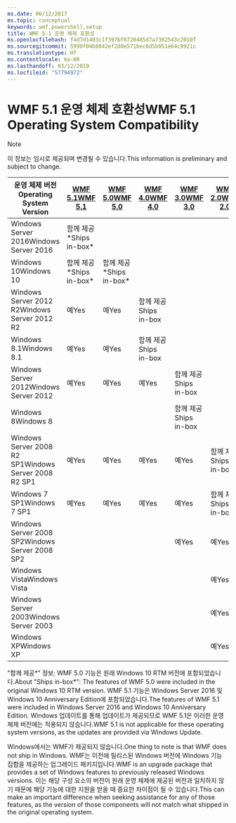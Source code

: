 ```yaml
---
ms.date: 06/12/2017
ms.topic: conceptual
keywords: wmf,powershell,setup
title: WMF 5.1 운영 체제 호환성
ms.openlocfilehash: f4d7d1403c1f397bf6720485d7a7302543c2010f
ms.sourcegitcommit: 5990f04b8042ef2d8e571bec6d5b051e64c9921c
ms.translationtype: HT
ms.contentlocale: ko-KR
ms.lasthandoff: 03/12/2019
ms.locfileid: "57794972"
---
```

# <a name="wmf-51-operating-system-compatibility"></a><span data-ttu-id="08cab-103">WMF 5.1 운영 체제 호환성</span><span class="sxs-lookup"><span data-stu-id="08cab-103">WMF 5.1 Operating System Compatibility</span></span>

> [!NOTE]
> <span data-ttu-id="08cab-104">이 정보는 임시로 제공되며 변경될 수 있습니다.</span><span class="sxs-lookup"><span data-stu-id="08cab-104">This information is preliminary and subject to change.</span></span>

| <span data-ttu-id="08cab-105">운영 체제 버전</span><span class="sxs-lookup"><span data-stu-id="08cab-105">Operating System Version</span></span> | [<span data-ttu-id="08cab-106">WMF 5.1</span><span class="sxs-lookup"><span data-stu-id="08cab-106">WMF 5.1</span></span>](https://aka.ms/wmf51download) | [<span data-ttu-id="08cab-107">WMF 5.0</span><span class="sxs-lookup"><span data-stu-id="08cab-107">WMF 5.0</span></span>](https://aka.ms/wmf5download) | [<span data-ttu-id="08cab-108">WMF 4.0</span><span class="sxs-lookup"><span data-stu-id="08cab-108">WMF 4.0</span></span>](https://aka.ms/wmf4download) |  [<span data-ttu-id="08cab-109">WMF 3.0</span><span class="sxs-lookup"><span data-stu-id="08cab-109">WMF 3.0</span></span>](https://aka.ms/wmf3download) | [<span data-ttu-id="08cab-110">WMF 2.0</span><span class="sxs-lookup"><span data-stu-id="08cab-110">WMF 2.0</span></span>](https://aka.ms/wmf2download) |
| ------------------------ | ----------- | ----------- | ----------- | ------------ |  ------------- |
| <span data-ttu-id="08cab-111">Windows Server 2016</span><span class="sxs-lookup"><span data-stu-id="08cab-111">Windows Server 2016</span></span> | <span data-ttu-id="08cab-112">함께 제공\*</span><span class="sxs-lookup"><span data-stu-id="08cab-112">Ships in-box\*</span></span> |  |  |  |  |
| <span data-ttu-id="08cab-113">Windows 10</span><span class="sxs-lookup"><span data-stu-id="08cab-113">Windows 10</span></span> | <span data-ttu-id="08cab-114">함께 제공\*</span><span class="sxs-lookup"><span data-stu-id="08cab-114">Ships in-box\*</span></span> | <span data-ttu-id="08cab-115">함께 제공\*</span><span class="sxs-lookup"><span data-stu-id="08cab-115">Ships in-box\*</span></span>  | | | |
| <span data-ttu-id="08cab-116">Windows Server 2012 R2</span><span class="sxs-lookup"><span data-stu-id="08cab-116">Windows Server 2012 R2</span></span>| <span data-ttu-id="08cab-117">예</span><span class="sxs-lookup"><span data-stu-id="08cab-117">Yes</span></span> | <span data-ttu-id="08cab-118">예</span><span class="sxs-lookup"><span data-stu-id="08cab-118">Yes</span></span> | <span data-ttu-id="08cab-119">함께 제공</span><span class="sxs-lookup"><span data-stu-id="08cab-119">Ships in-box</span></span> |  |  |
| <span data-ttu-id="08cab-120">Windows 8.1</span><span class="sxs-lookup"><span data-stu-id="08cab-120">Windows 8.1</span></span> | <span data-ttu-id="08cab-121">예</span><span class="sxs-lookup"><span data-stu-id="08cab-121">Yes</span></span> | <span data-ttu-id="08cab-122">예</span><span class="sxs-lookup"><span data-stu-id="08cab-122">Yes</span></span> |  <span data-ttu-id="08cab-123">함께 제공</span><span class="sxs-lookup"><span data-stu-id="08cab-123">Ships in-box</span></span> |  |  |
| <span data-ttu-id="08cab-124">Windows Server 2012</span><span class="sxs-lookup"><span data-stu-id="08cab-124">Windows Server 2012</span></span> | <span data-ttu-id="08cab-125">예</span><span class="sxs-lookup"><span data-stu-id="08cab-125">Yes</span></span> | <span data-ttu-id="08cab-126">예</span><span class="sxs-lookup"><span data-stu-id="08cab-126">Yes</span></span> | <span data-ttu-id="08cab-127">예</span><span class="sxs-lookup"><span data-stu-id="08cab-127">Yes</span></span> |  <span data-ttu-id="08cab-128">함께 제공</span><span class="sxs-lookup"><span data-stu-id="08cab-128">Ships in-box</span></span> | |
| <span data-ttu-id="08cab-129">Windows 8</span><span class="sxs-lookup"><span data-stu-id="08cab-129">Windows 8</span></span> |  |  |  | <span data-ttu-id="08cab-130">함께 제공</span><span class="sxs-lookup"><span data-stu-id="08cab-130">Ships in-box</span></span> | |
| <span data-ttu-id="08cab-131">Windows Server 2008 R2 SP1</span><span class="sxs-lookup"><span data-stu-id="08cab-131">Windows Server 2008 R2 SP1</span></span> | <span data-ttu-id="08cab-132">예</span><span class="sxs-lookup"><span data-stu-id="08cab-132">Yes</span></span> | <span data-ttu-id="08cab-133">예</span><span class="sxs-lookup"><span data-stu-id="08cab-133">Yes</span></span> | <span data-ttu-id="08cab-134">예</span><span class="sxs-lookup"><span data-stu-id="08cab-134">Yes</span></span> |  <span data-ttu-id="08cab-135">예</span><span class="sxs-lookup"><span data-stu-id="08cab-135">Yes</span></span>| <span data-ttu-id="08cab-136">함께 제공</span><span class="sxs-lookup"><span data-stu-id="08cab-136">Ships in-box</span></span> |
| <span data-ttu-id="08cab-137">Windows 7 SP1</span><span class="sxs-lookup"><span data-stu-id="08cab-137">Windows 7 SP1</span></span>  | <span data-ttu-id="08cab-138">예</span><span class="sxs-lookup"><span data-stu-id="08cab-138">Yes</span></span> | <span data-ttu-id="08cab-139">예</span><span class="sxs-lookup"><span data-stu-id="08cab-139">Yes</span></span> | <span data-ttu-id="08cab-140">예</span><span class="sxs-lookup"><span data-stu-id="08cab-140">Yes</span></span> | <span data-ttu-id="08cab-141">예</span><span class="sxs-lookup"><span data-stu-id="08cab-141">Yes</span></span> | <span data-ttu-id="08cab-142">함께 제공</span><span class="sxs-lookup"><span data-stu-id="08cab-142">Ships in-box</span></span> |
| <span data-ttu-id="08cab-143">Windows Server 2008 SP2</span><span class="sxs-lookup"><span data-stu-id="08cab-143">Windows Server 2008 SP2</span></span> | | | | <span data-ttu-id="08cab-144">예</span><span class="sxs-lookup"><span data-stu-id="08cab-144">Yes</span></span> | <span data-ttu-id="08cab-145">예</span><span class="sxs-lookup"><span data-stu-id="08cab-145">Yes</span></span> |
| <span data-ttu-id="08cab-146">Windows Vista</span><span class="sxs-lookup"><span data-stu-id="08cab-146">Windows Vista</span></span> | | | | | <span data-ttu-id="08cab-147">예</span><span class="sxs-lookup"><span data-stu-id="08cab-147">Yes</span></span> |
| <span data-ttu-id="08cab-148">Windows Server 2003</span><span class="sxs-lookup"><span data-stu-id="08cab-148">Windows Server 2003</span></span>| | | |  | <span data-ttu-id="08cab-149">예</span><span class="sxs-lookup"><span data-stu-id="08cab-149">Yes</span></span> |
| <span data-ttu-id="08cab-150">Windows XP</span><span class="sxs-lookup"><span data-stu-id="08cab-150">Windows XP</span></span> | | | |  | <span data-ttu-id="08cab-151">예</span><span class="sxs-lookup"><span data-stu-id="08cab-151">Yes</span></span> |

<span data-ttu-id="08cab-152">"함께 제공\*" 정보: WMF 5.0 기능은 원래 Windows 10 RTM 버전에 포함되었습니다.</span><span class="sxs-lookup"><span data-stu-id="08cab-152">About "Ships in-box\*": The features of WMF 5.0 were included in the original Windows 10 RTM version.</span></span>
<span data-ttu-id="08cab-153">WMF 5.1 기능은 Windows Server 2016 및 Windows 10 Anniversary Edition에 포함되었습니다.</span><span class="sxs-lookup"><span data-stu-id="08cab-153">The features of WMF 5.1 were included in Windows Server 2016 and Windows 10 Anniversary Edition.</span></span>
<span data-ttu-id="08cab-154">Windows 업데이트를 통해 업데이트가 제공되므로 WMF 5.1은 이러한 운영 체제 버전에는 적용되지 않습니다.</span><span class="sxs-lookup"><span data-stu-id="08cab-154">WMF 5.1 is not applicable for these operating system versions, as the updates are provided via Windows Update.</span></span>

<span data-ttu-id="08cab-155">Windows에서는 WMF가 제공되지 않습니다.</span><span class="sxs-lookup"><span data-stu-id="08cab-155">One thing to note is that WMF does not ship in Windows.</span></span>
<span data-ttu-id="08cab-156">WMF는 이전에 릴리스된 Windows 버전에 Windows 기능 집합을 제공하는 업그레이드 패키지입니다.</span><span class="sxs-lookup"><span data-stu-id="08cab-156">WMF is an upgrade package that provides a set of Windows features to previously released Windows versions.</span></span>
<span data-ttu-id="08cab-157">이는 해당 구성 요소의 버전이 원래 운영 체제에 제공된 버전과 일치하지 않기 때문에 해당 기능에 대한 지원을 받을 때 중요한 차이점이 될 수 있습니다.</span><span class="sxs-lookup"><span data-stu-id="08cab-157">This can make an important difference when seeking assistance for any of those features, as the version of those components will not match what shipped in the original operating system.</span></span>
